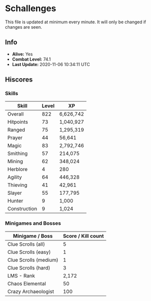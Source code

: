 # Schallenges

This file is updated at minimum every minute. It will only be changed if changes are seen.

## Info

 - **Alive:** Yes
 - **Combat Level:** 74.1
 - **Last Update:** 2020-11-06 10:34:11 UTC

## Hiscores

### Skills

| Skill | Level | XP |
|--|--|--|
| Overall | 822 | 6,626,742 |
| Hitpoints | 73 | 1,040,927 |
| Ranged | 75 | 1,295,319 |
| Prayer | 44 | 56,641 |
| Magic | 83 | 2,792,746 |
| Smithing | 57 | 214,075 |
| Mining | 62 | 348,024 |
| Herblore | 4 | 280 |
| Agility | 64 | 446,328 |
| Thieving | 41 | 42,961 |
| Slayer | 55 | 177,795 |
| Hunter | 9 | 1,000 |
| Construction | 9 | 1,024 |

### Minigames and Bosses

| Minigame / Boss | Score / Kill count |
|--|--|
| Clue Scrolls (all) | 5 |
| Clue Scrolls (easy) | 1 |
| Clue Scrolls (medium) | 1 |
| Clue Scrolls (hard) | 3 |
| LMS - Rank | 2,172 |
| Chaos Elemental | 50 |
| Crazy Archaeologist | 100 |
